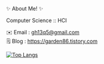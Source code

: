 ✨ About Me! ✨

Computer Science :: HCI

✉️ Email : <gh13q5@gmail.com>   
🗒️ Blog : <https://garden86.tistory.com>   

[![Top Langs](https://github-readme-stats.vercel.app/api/top-langs/?username=gh13q5&layout=compact&title_color=D11D70)](https://github.com/anuraghazra/github-readme-stats)
